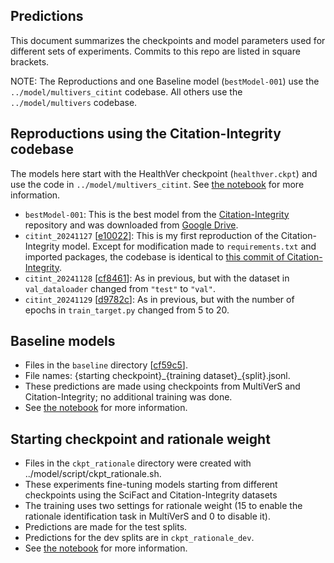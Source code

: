 ## Predictions

This document summarizes the checkpoints and model parameters used for different sets of experiments.
Commits to this repo are listed in square brackets.

NOTE: The Reproductions and one Baseline model (`bestModel-001`) use the `../model/multivers_citint` codebase. All others use the `../model/multivers` codebase.

## Reproductions using the Citation-Integrity codebase

The models here start with the HealthVer checkpoint (`healthver.ckpt`) and use the code in `../model/multivers_citint`.
See [the notebook](../doc/02_Reproduction-of-Citation-Integrity.ipynb) for more information.

- `bestModel-001`: This is the best model from the [Citation-Integrity](https://github.com/ScienceNLP-Lab/Citation-Integrity) repository and was downloaded from [Google Drive](https://drive.google.com/drive/u/0/folders/11b6Z8iv2FXObWmLaqfYzgUQsaL4QgTT2?q=parent:11b6Z8iv2FXObWmLaqfYzgUQsaL4QgTT2).
- `citint_20241127` [[e10022](https://github.com/jedick/ML-capstone-project/commit/e10022ecc4a24646708f6dd81e40f20208d62860)]: This is my first reproduction of the Citation-Integrity model. Except for modification made to `requirements.txt` and imported packages, the codebase is identical to [this commit of Citation-Integrity](https://github.com/ScienceNLP-Lab/Citation-Integrity/commit/277152f9dfe3873455220f4cd15269474ab15617).
- `citint_20241128` [[cf8461](https://github.com/jedick/ML-capstone-project/commit/cf846148c39557c45d99e2fcbb3409adea4fede3)]: As in previous, but with the dataset in `val_dataloader` changed from `"test"` to `"val"`.
- `citint_20241129` [[d9782c](https://github.com/jedick/ML-capstone-project/commit/d9782c98b4a017522388b11aafd25bec03507216)]: As in previous, but with the number of epochs in `train_target.py` changed from 5 to 20.

## Baseline models

- Files in the `baseline` directory [[cf59c5](https://github.com/jedick/ML-capstone-project/commit/cf59c51ab8d022070d65716bda1cbe4d704c9a51)].
- File names: {starting checkpoint}\_{training dataset}\_{split}.jsonl.
- These predictions are made using checkpoints from MultiVerS and Citation-Integrity; no additional training was done.
- See [the notebook](../doc/07_Baselines.ipynb) for more information.

## Starting checkpoint and rationale weight

- Files in the `ckpt_rationale` directory were created with ../model/script/ckpt_rationale.sh.
- These experiments fine-tuning models starting from different checkpoints using the SciFact and Citation-Integrity datasets
- The training uses two settings for rationale weight (15 to enable the rationale identification task in MultiVerS and 0 to disable it).
- Predictions are made for the test splits.
- Predictions for the dev splits are in `ckpt_rationale_dev`.
- See [the notebook](../doc/08_Checkpoints_and_Rationale_Weight.ipynb) for more information.

